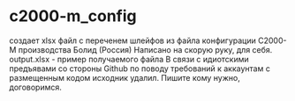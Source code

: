 # c2000-m_config
создает xlsx файл с переченем шлейфов из файла конфигурации С2000-М производства Болид (Россия)
Написано на скорую руку, для себя.
output.xlsx - пример получаемого файла
В связи с идиотскими предъявами со стороны Github по поводу требований к аккаунтам с размещенным кодом исходник удалил. Пишите кому нужно, договоримся.

